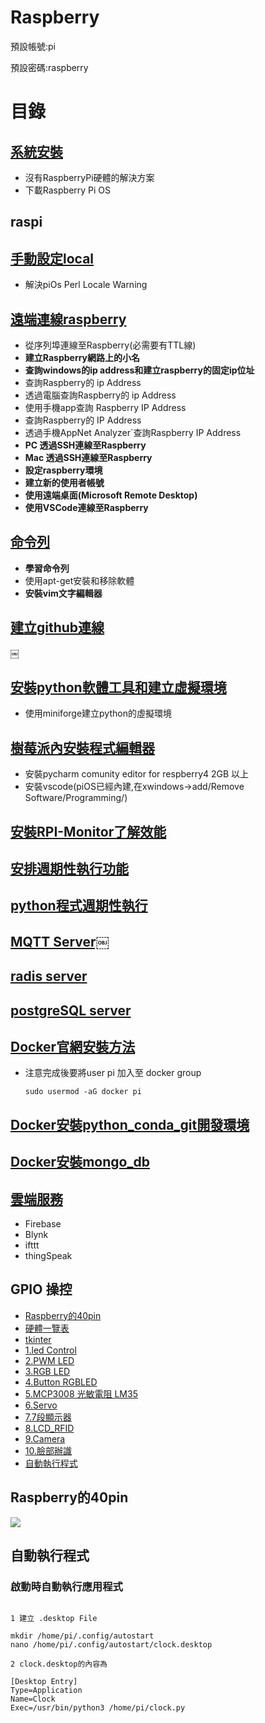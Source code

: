 
# Raspberry

預設帳號:pi

預設密碼:raspberry

# 目錄
## [系統安裝](./目錄/系統安裝)
- 沒有RaspberryPi硬體的解決方案
- 下載Raspberry Pi OS


## raspi

## [手動設定local](./目錄/locale)
- 解決piOs Perl Locale Warning

## [遠端連線raspberry](./目錄/遠端連線raspberry)
- 從序列埠連線至Raspberry(必需要有TTL線)
- **建立Raspberry網路上的小名**
- **查詢windows的ip address和建立raspberry的固定ip位址**
- 查詢Raspberry的 ip Address
- 透過電腦查詢Raspberry的 ip Address
- 使用手機app查詢 Raspberry IP Address
- 查詢Raspberry的 IP Address 
- 透過手機AppNet Analyzer`查詢Raspberry IP Address
- **PC 透過SSH連線至Raspberry**  
- **Mac 透過SSH連線至Raspberry**
- **設定raspberry環境**
- **建立新的使用者帳號**
- **使用遠端桌面(Microsoft Remote Desktop)**
- **使用VSCode連線至Raspberry**

## [命令列](./目錄/命令列)
- **學習命令列** 
- 使用apt-get安裝和移除軟體
- **安裝vim文字編輯器**

## [建立github連線](./目錄/ssh_keys)
￼

## [安裝python軟體工具和建立虛擬環境](./目錄/安裝軟體工具)
- 使用miniforge建立python的虛擬環境

## [樹莓派內安裝程式編輯器](./目錄/樹莓派內安裝程式編輯器)
- 安裝pycharm comunity editor for respberry4 2GB 以上
- 安裝vscode(piOS已經內建,在xwindows->add/Remove Software/Programming/)


## [安裝RPI-Monitor了解效能](./目錄/安裝RPI-Monitor)

## [安排週期性執行功能](./目錄/cron)

## [python程式週期性執行](./目錄/schedule)

## [MQTT Server￼](./目錄/mqtt)

## [radis server](./目錄/redis)

## [postgreSQL server](./目錄/postgreSQL)


## [Docker官網安裝方法](https://docs.docker.com/engine/install/debian/)
- 注意完成後要將user pi 加入至 docker group
  
  `sudo usermod -aG docker pi`
  
## [Docker安裝python_conda_git開發環境](./目錄/Docker安裝python_conda_git開發環境)

## [Docker安裝mongo_db](./目錄/mongoDb)


## [雲端服務](./目錄/雲端服務)
- Firebase
- Blynk
- ifttt
- thingSpeak

## GPIO 操控
- [Raspberry的40pin](#Raspberry的40pin)
- [硬體一覽表](./硬體一覽表)
- [tkinter](https://github.com/roberthsu2003/pythonWindow)
- [1.led Control](./Firebase_GPIO_tkinter/1LEDControl)
- [2.PWM LED](./Firebase_GPIO_tkinter/2PWMLed)
- [3.RGB LED](./Firebase_GPIO_tkinter/3RGBLed)
- [4.Button RGBLED](./Firebase_GPIO_tkinter/4Button_RGBLED)
- [5.MCP3008 光敏電阻 LM35](./Firebase_GPIO_tkinter/5MCP3008)
- [6.Servo](./Firebase_GPIO_tkinter/6servo)
- [7.7段顯示器](./Firebase_GPIO_tkinter/7seven_segment_display)
- [8.LCD_RFID](./Firebase_GPIO_tkinter/8LCD_RFID)
- [9.Camera](./Firebase_GPIO_tkinter/9Camera)
- [10.臉部辦識](./Firebase_GPIO_tkinter/10facial_recognition)
- [自動執行程式](#autoRunProgram)  



<a name="Raspberry的40pin"></a>
## Raspberry的40pin
![](./images/pic_40pin.png)


<a name=autoRunProgram></a>	
## 自動執行程式

### 啟動時自動執行應用程式

```

1 建立 .desktop File

mkdir /home/pi/.config/autostart
nano /home/pi/.config/autostart/clock.desktop

2 clock.desktop的內容為

[Desktop Entry]
Type=Application
Name=Clock
Exec=/usr/bin/python3 /home/pi/clock.py
```



	
